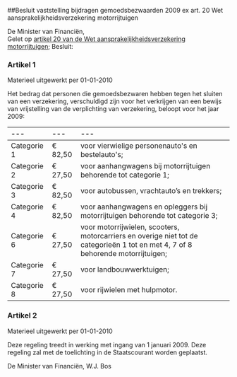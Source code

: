 <meta http-equiv='Content-Type' content='text/html; charset=utf-8' />

##Besluit vaststelling bijdragen gemoedsbezwaarden 2009 ex art. 20 Wet aansprakelijkheidsverzekering motorrijtuigen 

De Minister van Financiën,  
Gelet op [artikel 20 van de Wet aansprakelijkheidsverzekering motorrijtuigen](../../../../../../../../../../../../wet/wet/aansprakelijkheidsverzekering/motorrijtuigen/BWBR0002415/README.md);
Besluit:    

### Artikel  1  
Materieel uitgewerkt per 01-01-2010 

Het bedrag dat personen die gemoedsbezwaren hebben tegen het sluiten van een verzekering, verschuldigd zijn voor het verkrijgen van een bewijs van vrijstelling van de verplichting van verzekering, beloopt voor het jaar 2009:  

| --- | --- | --- |
|:---|:---|:---|
| Categorie 1  | € 82,50  | voor vierwielige personenauto's en bestelauto's;  |
| Categorie 2  | € 27,50  | voor aanhangwagens bij motorrijtuigen behorende tot categorie 1;  |
| Categorie 3  | € 82,50  | voor autobussen, vrachtauto’s en trekkers;  |
| Categorie 4  | € 82,50  | voor aanhangwagens en opleggers bij motorrijtuigen behorende tot categorie 3;  |
| Categorie 6  | € 27,50  | voor motorrijwielen, scooters, motorcarriers en overige niet tot de categorieën 1 tot en met 4, 7 of 8 behorende motorrijtuigen;  |
| Categorie 7  | € 27,50  | voor landbouwwerktuigen;  |
| Categorie 8  | € 27,50  | voor rijwielen met hulpmotor.  |

### Artikel  2  
Materieel uitgewerkt per 01-01-2010 

Deze regeling treedt in werking met ingang van 1 januari 2009. 
Deze regeling zal met de toelichting in de Staatscourant worden geplaatst.  

De 
Minister van Financiën, 
W.J. Bos     
